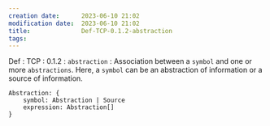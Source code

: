 ```yaml
---
creation date:		2023-06-10 21:02
modification date:	2023-06-10 21:02
title: 				Def-TCP-0.1.2-abstraction
tags:
---
```

Def : TCP : 0.1.2 : `abstraction` : Association between a `symbol` and one or more `abstractions`. Here, a `symbol` can be an abstraction of information or a source of information.
```
Abstraction: {
	symbol: Abstraction | Source
	expression: Abstraction[]
}
```
